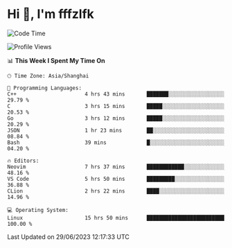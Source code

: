 # Hi 👋, I'm fffzlfk

<!--START_SECTION:waka-->
![Code Time](http://img.shields.io/badge/Code%20Time-249%20hrs%205%20mins-blue)

![Profile Views](http://img.shields.io/badge/Profile%20Views-12-blue)

📊 **This Week I Spent My Time On** 

```text
🕑︎ Time Zone: Asia/Shanghai

💬 Programming Languages: 
C++                      4 hrs 43 mins       ███████░░░░░░░░░░░░░░░░░░   29.79 % 
C                        3 hrs 15 mins       █████░░░░░░░░░░░░░░░░░░░░   20.53 % 
Go                       3 hrs 12 mins       █████░░░░░░░░░░░░░░░░░░░░   20.29 % 
JSON                     1 hr 23 mins        ██░░░░░░░░░░░░░░░░░░░░░░░   08.84 % 
Bash                     39 mins             █░░░░░░░░░░░░░░░░░░░░░░░░   04.20 % 

🔥 Editors: 
Neovim                   7 hrs 37 mins       ████████████░░░░░░░░░░░░░   48.16 % 
VS Code                  5 hrs 50 mins       █████████░░░░░░░░░░░░░░░░   36.88 % 
CLion                    2 hrs 22 mins       ████░░░░░░░░░░░░░░░░░░░░░   14.96 % 

💻 Operating System: 
Linux                    15 hrs 50 mins      █████████████████████████   100.00 % 
```


 Last Updated on 29/06/2023 12:17:33 UTC
<!--END_SECTION:waka-->
